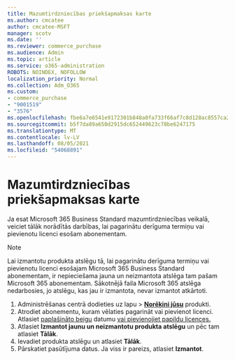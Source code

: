 ```yaml
---
title: Mazumtirdzniecības priekšapmaksas karte
ms.author: cmcatee
author: cmcatee-MSFT
manager: scotv
ms.date: ''
ms.reviewer: commerce_purchase
ms.audience: Admin
ms.topic: article
ms.service: o365-administration
ROBOTS: NOINDEX, NOFOLLOW
localization_priority: Normal
ms.collection: Adm_O365
ms.custom:
- commerce_purchase
- "9001519"
- "3576"
ms.openlocfilehash: fbe6a7e6541e9172301b848a0fa733f66af7c8d128ac8557ca2cd62cad1d06ad
ms.sourcegitcommit: b5f7da89a650d2915dc652449623c78be6247175
ms.translationtype: MT
ms.contentlocale: lv-LV
ms.lasthandoff: 08/05/2021
ms.locfileid: "54068891"
---
```

# <a name="retail-prepaid-card"></a>Mazumtirdzniecības priekšapmaksas karte

Ja esat Microsoft 365 Business Standard mazumtirdzniecības veikalā, veiciet tālāk norādītās darbības, lai pagarinātu derīguma termiņu vai pievienotu licenci esošam abonementam.

> [!NOTE]
> Lai izmantotu produkta atslēgu tā, lai pagarinātu derīguma termiņu vai pievienotu licenci esošajam Microsoft 365 Business Standard abonementam, ir nepieciešama jauna un neizmantota atslēga tam pašam Microsoft 365 abonementam. Sākotnējā faila Microsoft 365 atslēga nedarbosies, jo atslēgu, kas jau ir izmantota, nevar izmantot atkārtoti.

1. Administrēšanas centrā dodieties uz lapu  >  **[Norēķini jūsu](https://go.microsoft.com/fwlink/p/?linkid=842054)** produkti.
2. Atrodiet abonementu, kuram vēlaties pagarināt vai pievienot licenci. Atlasiet [paplašināto beigu](https://go.microsoft.com/fwlink/p/?linkid=842054) datumu [vai pievienojiet papildu licences.](https://go.microsoft.com/fwlink/p/?linkid=842054)
3. Atlasiet **Izmantot jaunu un neizmantotu produkta atslēgu** un pēc tam atlasiet **Tālāk**.
4. Ievadiet produkta atslēgu un atlasiet **Tālāk**.
5. Pārskatiet pasūtījuma datus. Ja viss ir pareizs, atlasiet **Izmantot**.